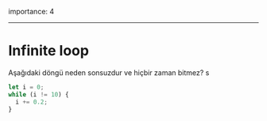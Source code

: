 importance: 4

---

# Infinite loop

Aşağıdaki döngü neden sonsuzdur ve hiçbir zaman bitmez?
s
```js
let i = 0;
while (i != 10) {
  i += 0.2;
}
```
